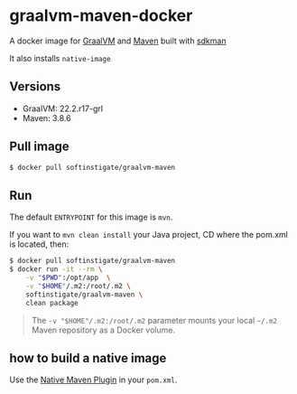 # graalvm-maven-docker

A docker image for [GraalVM](https://graalvm.org) and [Maven](https://maven.apache.org) built with [sdkman](https://sdkman.io)

It also installs `native-image`

## Versions ##

- GraalVM: 22.2.r17-grl
- Maven: 3.8.6

## Pull image

```bash
$ docker pull softinstigate/graalvm-maven
```

## Run ##

The default `ENTRYPOINT` for this image is `mvn`.

If you want to `mvn clean install` your Java project, CD where the pom.xml is located, then:

```bash
$ docker pull softinstigate/graalvm-maven
$ docker run -it --rm \
    -v "$PWD":/opt/app  \
    -v "$HOME"/.m2:/root/.m2 \
    softinstigate/graalvm-maven \
    clean package
```

> The `-v "$HOME"/.m2:/root/.m2` parameter mounts your local `~/.m2` Maven repository as a Docker volume.

## how to build a native image

Use the [Native Maven Plugin](https://graalvm.github.io/native-build-tools/latest/maven-plugin.html/) in your `pom.xml`.
